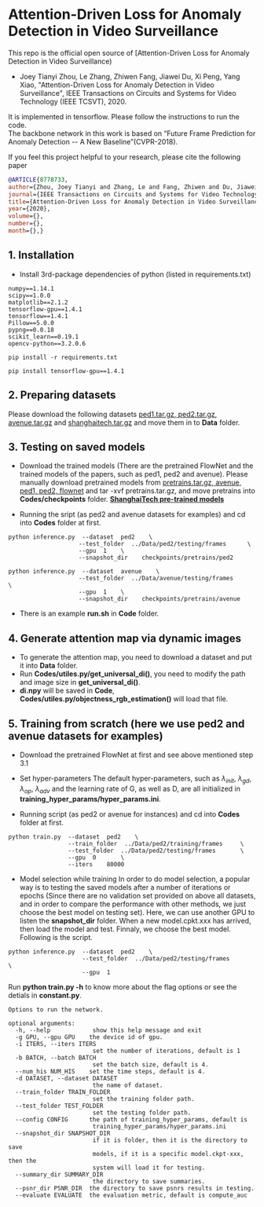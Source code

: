 # Attention-Driven Loss for Anomaly Detection in Video Surveillance
This repo is the official open source of [Attention-Driven Loss for Anomaly Detection in Video Surveillance)
* Joey Tianyi Zhou, Le Zhang, Zhiwen Fang, Jiawei Du, Xi Peng, Yang Xiao, "Attention-Driven Loss for Anomaly Detection in Video Surveillance", IEEE Transactions on Circuits and Systems for Video Technology (IEEE TCSVT), 2020.

It is implemented in tensorflow. Please follow the instructions to run the code.  
The backbone network in this work is based on “Future Frame Prediction for Anomaly Detection -- A New Baseline”(CVPR-2018). 

If you feel this project helpful to your research, please cite the following paper
```bibtex
@ARTICLE{8778733, 
author={Zhou, Joey Tianyi and Zhang, Le and Fang, Zhiwen and Du, Jiawei and Peng, Xi and Yang Xiao}, 
journal={IEEE Transactions on Circuits and Systems for Video Technology}, 
title={Attention-Driven Loss for Anomaly Detection in Video Surveillance}, 
year={2020}, 
volume={}, 
number={}, 
month={},}
```
## 1. Installation 
* Install 3rd-package dependencies of python (listed in requirements.txt)
```
numpy==1.14.1
scipy==1.0.0
matplotlib==2.1.2
tensorflow-gpu==1.4.1
tensorflow==1.4.1
Pillow==5.0.0
pypng==0.0.18
scikit_learn==0.19.1
opencv-python==3.2.0.6
```

```shell
pip install -r requirements.txt

pip install tensorflow-gpu==1.4.1
```

## 2. Preparing datasets

Please download the following datasets [ped1.tar.gz, ped2.tar.gz,](http://www.svcl.ucsd.edu/projects/anomaly/UCSD_Anomaly_Dataset.tar.gz) [avenue.tar.gz](http://www.cse.cuhk.edu.hk/leojia/projects/detectabnormal/Avenue_Dataset.zip) and [shanghaitech.tar.gz](https://svip-lab.github.io/dataset/campus_dataset.html)
and move them in to **Data** folder.


## 3. Testing on saved models
* Download the trained models (There are the pretrained FlowNet and the trained models of the papers, such as ped1, ped2 and avenue).
Please manually download pretrained models from [pretrains.tar.gz, avenue, ped1, ped2, flownet](https://drive.google.com/drive/folders/1tG_3ioeZk2-nhA2maC4VFgQie4KBTbQ3?usp=sharing)
and tar -xvf pretrains.tar.gz, and move pretrains into **Codes/checkpoints** folder. **[ShanghaiTech pre-trained models](https://onedrive.live.com/?authkey=%21AMlRwbaoQ0sAgqU&id=303FB25922AAD438%217383&cid=303FB25922AAD438)**

* Running the sript (as ped2 and avenue datasets for examples) and cd into **Codes** folder at first.
```shell
python inference.py  --dataset  ped2    \
                    --test_folder  ../Data/ped2/testing/frames      \
                    --gpu  1    \
                    --snapshot_dir    checkpoints/pretrains/ped2
```

```shell
python inference.py  --dataset  avenue    \
                    --test_folder  ../Data/avenue/testing/frames      \
                    --gpu  1    \
                    --snapshot_dir    checkpoints/pretrains/avenue
```


* There is an example **run.sh** in **Code** folder. 


## 4. Generate attention map via dynamic images

* To generate the attention map, you need to download a dataset and put it into **Data** folder. 
*  Run **Codes/utiles.py/get\_universal_di()**, you need to modify the path and image size in **get\_universal\_di()**. 
*  **di.npy** will be saved in **Code**, **Codes/utiles.py/objectness\_rgb\_estimation()** will load that file. 

## 5. Training from scratch (here we use ped2 and avenue datasets for examples)
* Download the pretrained FlowNet at first and see above mentioned step 3.1 
* Set hyper-parameters
The default hyper-parameters, such as $\lambda_{init}$, $\lambda_{gd}$, $\lambda_{op}$, $\lambda_{adv}$ and the learning rate of G, as well as D, are all initialized in **training_hyper_params/hyper_params.ini**. 

* Running script (as ped2 or avenue for instances) and cd into **Codes** folder at first.
```shell
python train.py  --dataset  ped2    \
                 --train_folder  ../Data/ped2/training/frames     \
                 --test_folder  ../Data/ped2/testing/frames       \
                 --gpu  0       \
                 --iters    80000
```
* Model selection while training
In order to do model selection, a popular way is to testing the saved models after a number of iterations or epochs (Since there are no validation set provided on above all datasets, and in order to compare the performance with other methods, we just choose the best model on testing set). Here, we can use another GPU to listen the **snapshot_dir** folder. When a new model.cpkt.xxx has arrived, then load the model and test. Finnaly, we choose the best model. Following is the script.
```shell
python inference.py  --dataset  ped2    \
                     --test_folder  ../Data/ped2/testing/frames       \
                     --gpu  1
```
Run **python train.py -h** to know more about the flag options or see the detials in **constant.py**.
```shell
Options to run the network.

optional arguments:
  -h, --help            show this help message and exit
  -g GPU, --gpu GPU    the device id of gpu.
  -i ITERS, --iters ITERS
                        set the number of iterations, default is 1
  -b BATCH, --batch BATCH
                        set the batch size, default is 4.
  --num_his NUM_HIS    set the time steps, default is 4.
  -d DATASET, --dataset DATASET
                        the name of dataset.
  --train_folder TRAIN_FOLDER
                        set the training folder path.
  --test_folder TEST_FOLDER
                        set the testing folder path.
  --config CONFIG      the path of training_hyper_params, default is
                        training_hyper_params/hyper_params.ini
  --snapshot_dir SNAPSHOT_DIR
                        if it is folder, then it is the directory to save
                        models, if it is a specific model.ckpt-xxx, then the
                        system will load it for testing.
  --summary_dir SUMMARY_DIR
                        the directory to save summaries.
  --psnr_dir PSNR_DIR  the directory to save psnrs results in testing.
  --evaluate EVALUATE  the evaluation metric, default is compute_auc
```
